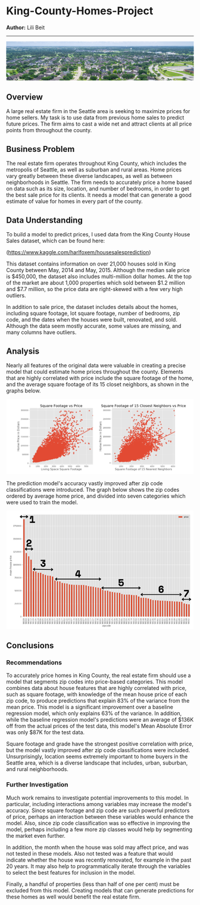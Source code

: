 # King-County-Homes-Project

**Author:** Lili Beit
***

![Aerial view of a suburban neighborhood](images/Aerial-view-of-a-suburban-neighborhood_slice.png)

## Overview
A large real estate firm in the Seattle area is seeking to maximize prices for home sellers. My task is to use data from previous home sales to predict future prices.  The firm aims to cast a wide net and attract clients at all price points from throughout the county.

## Business Problem
The real estate firm operates throughout King County, which includes the metropolis of Seattle, as well as suburban and rural areas.  Home prices vary greatly between these diverse landscapes, as well as between neighborhoods in Seattle.  The firm needs to accurately price a home based on data such as its size, location, and number of bedrooms, in order to get the best sale price for its clients.  It needs a model that can generate a good estimate of value for homes in every part of the county.

## Data Understanding
To build a model to predict prices, I used data from the King County House Sales dataset, which can be found here:

(https://www.kaggle.com/harlfoxem/housesalesprediction)

This dataset contains information on over 21,000 houses sold in King County between May, 2014 and May, 2015. Although the median sale price is $450,000, the dataset also includes multi-million dollar homes. At the top of the market are about 1,000 properties which sold between $1.2 million and $7.7 million, so the price data are right-skewed with a few very high outliers.

In addition to sale price, the dataset includes details about the homes, including square footage, lot square footage, number of bedrooms, zip code, and the dates when the houses were built, renovated, and sold. Although the data seem mostly accurate, some values are missing, and many columns have outliers.

## Analysis

Nearly all features of the original data were valuable in creating a precise model that could estimate home prices throughout the county.  Elements that are highly correlated with price include the square footage of the home, and the average square footage of its 15 closet neighbors, as shown in the graphs below.

![2 linear regression plots.  The first shows the correlation between living space square footage and price.  The second shows the correlation between the average square footage of a home's 15 nearest neighbors and its price.](images/regplots.png)

The prediction model's accuracy vastly improved after zip code classifications were introduced.  The graph below shows the zip codes ordered by average home price, and divided into seven categories which were used to train the model.

![Bar graph of 70 zip codes ordered by mean price.  Zips are divided into seven price-based categories.](images/Zip-classifications.png)

## Conclusions

### Recommendations

To accurately price homes in King County, the real estate firm should use a model that segments zip codes into price-based categories. This model combines data about house features that are highly correlated with price, such as square footage, with knowledge of the mean house price of each zip code, to produce predictions that explain 83% of the variance from the mean price. This model is a significant improvement over a baseline regression model, which only explains 63% of the variance. In addition, while the baseline regression model's predictions were an average of $136K off from the actual prices of the test data, this model's Mean Absolute Error was only $87K for the test data.

Square footage and grade have the strongest positive correlation with price, but the model vastly improved after zip code classifications were included. Unsurprisingly, location seems extremely important to home buyers in the Seattle area, which is a diverse landscape that includes, urban, suburban, and rural neighborhoods.

### Further Investigation

Much work remains to investigate potential improvements to this model. In particular, including interactions among variables may increase the model's accuracy. Since square footage and zip code are such powerful predictors of price, perhaps an interaction between these variables would enhance the model. Also, since zip code classification was so effective in improving the model, perhaps including a few more zip classes would help by segmenting the market even further.

In addition, the month when the house was sold may affect price, and was not tested in these models. Also not tested was a feature that would indicate whether the house was recently renovated, for example in the past 20 years. It may also help to programmatically iterate through the variables to select the best features for inclusion in the model.

Finally, a handful of properties (less than half of one per cent) must be excluded from this model. Creating models that can generate predictions for these homes as well would benefit the real estate firm.